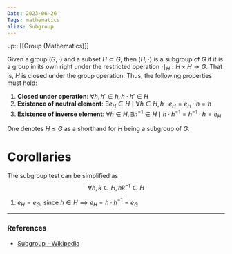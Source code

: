 ```yaml
---
Date: 2023-06-26
Tags: mathematics
alias: Subgroup
---
```

up:: [[Group (Mathematics)]]

Given a group $(G, \cdot)$ and a subset $H \subset G$, then $(H, \cdot)$ is a subgroup of $G$ if it is a group in its own right under the restricted operation $\cdot\mid_H: H \times H \to G$. That is, $H$ is closed under the group operation. Thus, the following properties must hold:
1. **Closed under operation**: $\forall h, h' \in h, h\cdot h' \in H$
2. **Existence of neutral element**: $\exists e_H \in H \mid \forall h \in H, h \cdot e_H = e_H \cdot h = h$
3. **Existence of inverse element**: $\forall h \in H, \exists h^{-1} \in H \mid h \cdot h^{-1} = h^{-1} \cdot h = e_H$

One denotes $H \leq G$ as a shorthand for $H$ being a subgroup of $G$.

# Corollaries
The subgroup test can be simplified as 
$$
\forall h, k \in H, hk^{-1} \in H
$$

1. $e_H = e_G$, since $h \in H \implies e_H = h \cdot h^{-1} = e_G$

---
### References
- [Subgroup - Wikipedia](https://en.wikipedia.org/wiki/Subgroup)